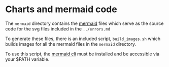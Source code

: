 # Charts and mermaid code

The `mermaid` directory contains the [mermaid](https://mermaid-js.github.io/mermaid/#/) files which serve as the source code for the svg files included in the `../errors.md`

To generate these files, there is an included script, `build_images.sh` which builds images for all the mermaid files in the `mermaid` directory.

To use this script, the [mermaid cli](https://github.com/mermaid-js/mermaid-cli) must be installed and be accessible via your $PATH variable. 
